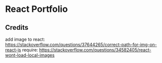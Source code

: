 # React Portfolio

## Credits
add image to react: https://stackoverflow.com/questions/37644265/correct-path-for-img-on-react-js
require: https://stackoverflow.com/questions/34582405/react-wont-load-local-images 